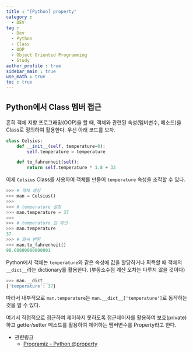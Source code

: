 ```yaml
---
title : "[Python] property"
category :
  - DEV
tag :
  - Dev
  - Python
  - Class
  - OOP
  - Object Oriented Programming
  - Study
author_profile : true
sidebar_main : true
use_math : true
toc : true
---
```


## Python에서 Class 멤버 접근

흔히 객체 지향 프로그래밍(OOP)을 할 때, 객체와 관련된 속성(멤버변수, 메소드)을 Class로 정의하여 활용한다. 우선 아래 코드를 보자.

``` python
class Celsius:
    def __init__(self, temperature=0):
        self.temperature = temperature

    def to_fahrenheit(self):
        return self.temperature * 1.8 + 32
```

이제 `Celsius` Class를 사용하여 객체를 만들어 `temperature` 속성을 조작할 수 있다.

```python
>>> # 객체 생성
>>> man = Celsius()
>>>
>>> # temperature 설정
>>> man.temperature = 37
>>>
>>> # temperature 값 확인
>>> man.temperature
37
>>> # 화씨 변환
>>> man.to_fahrenheit()
98.60000000000001
```

Python에서 객체는 `temperature`와 같은 속성에 값을 할당하거나 획득할 때 객체의 `__dict__`라는 dictionary를 활용한다. (부동소수점 계산 오차는 다루지 않을 것이다)

```python
>>> man.__dict__
{'temperature': 37}
```

따라서 내부적으로 `man.temperature`는 `man.__dict__['temperature']`로 동작하는 것을 알 수 있다.

여기서 직접적으로 접근하여 제어하지 못하도록 접근제어자를 활용하여 보호(private)하고 getter/setter 메소드를 활용하여 제어하는 멤버변수를 Property라고 한다.

* 관련링크
  - [Programiz - Python @property](https://www.programiz.com/python-programming/property)
